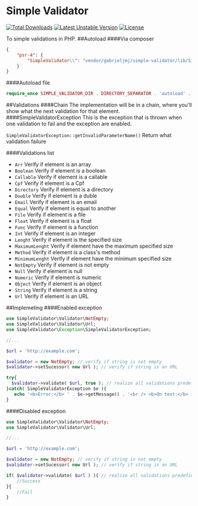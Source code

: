 Simple Validator
================
[![Total Downloads](https://poser.pugx.org/gabrieljmj/simple-validator/downloads.png)](https://packagist.org/packages/gabrieljmj/simple-validator) [![Latest Unstable Version](https://poser.pugx.org/gabrieljmj/simple-validator/v/unstable.png)](https://packagist.org/packages/gabrieljmj/simple-validator) [![License](https://poser.pugx.org/gabrieljmj/simple-validator/license.png)](https://packagist.org/packages/gabrieljmj/simple-validator)

To simple validations in PHP.
##Autoload
####Via composer
```json
{
    "psr-4": {
        "SimpleValidator\\": "vendor/gabrieljmj/simple-validator/lib/SimpleValidator/"
    }
}
```
####Autoload file
```php
require_once SIMPLE_VALIDATOR_DIR . DIRECTORY_SEPARATOR . 'autoload' . DS . 'autoload.php'
```
##Validations
####Chain
The implementation will be in a chain, where you'll show what the next validation for that element.
####SimpleValidatorException
This is the exception that is thrown when one validation to fail and the exception are enabled.

``SimpleValidatorException::getInvalidParameterName()``
Return what validation failure

####Validations list
* ``Arr`` Verify if element is an array
* ``Boolean`` Verify if element is a boolean
* ``Callable`` Verify if element is a callable
* ``Cpf`` Verify if element is a Cpf
* ``Directory`` Verify if element is a directory
* ``Double`` Verify if element is a duble
* ``Email`` Verify if element is an email
* ``Equal`` Verify if element is equal to another
* ``File`` Verify if element is a file
* ``Float`` Verify if element is a float
* ``Func`` Verify if element is a function
* ``Int`` Verify if element is an integer
* ``Lenght`` Verify if element is the specified size
* ``MaximumLenght`` Verify if element have the maximum specified size
* ``Method`` Verify if element is a class's method
* ``MinimumLenght`` Verify if element have the minimum specified size
* ``NotEmpty`` Verify if element is not empty
* ``Null`` Verify if element is null
* ``Numeric`` Verify if element is numeric
* ``Object`` Verify if element is an object
* ``String`` Verify if element is a string
* ``Url`` Verify if element is an URL

##Implemeting
####Enabled exception
```php
use SimpleValidator\Validator\NotEmpty;
use SimpleValidator\Validator\Url;
use SimpleValidator\Exception\SimpleValidatorException;

//...

$url = 'http://example.com';

$validator = new NotEmpty; // verify if string is not empty
$validator->setSucessor( new Url ); // verify if string is an URL

try{
  $validator->validate( $url, true ); // realize all validations predefined
}catch( SimpleValidatorException $e ){
   echo '<b>Error:</b> ' . $e->getMessage() . '<br /> <b>On test:</b> ' . $e->getInvalidParameterName();
}
```
####Disabled exception
```php
use SimpleValidator\Validator\NotEmpty;
use SimpleValidator\Validator\Url;

//...

$url = 'http://example.com';

$validator = new NotEmpty; // verify if string is not empty
$validator->setSucessor( new Url ); // verify if string is an URL

if( $validator->validate( $url ) ){ // realize all validations predefined
    //Success
}{
    //Fail
}
```
